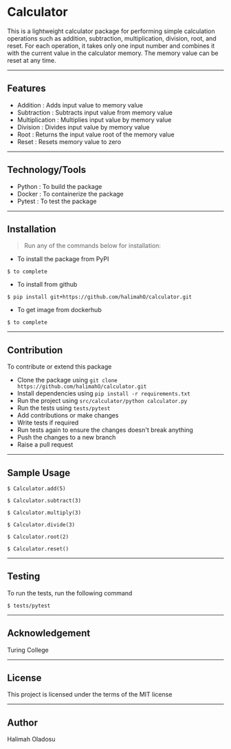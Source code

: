 # Calculator
This is a lightweight calculator package for performing simple calculation operations such as addition, subtraction, multiplication, division, root, and reset. For each operation, it takes only one input number and combines it with the current value in the calculator memory. The memory value can be reset at any time.


---
## Features

- Addition : Adds input value to memory value
- Subtraction : Subtracts input value from memory value
- Multiplication : Multiplies input value by memory value
- Division : Divides input value by memory value
- Root : Returns the input value root of the memory value
- Reset : Resets memory value to zero


---
## Technology/Tools
- Python : To build the package
- Docker : To containerize the package 
- Pytest : To test the package


---
## Installation
> Run any of the commands below for installation:

- To install the package from PyPI

```shell
$ to complete
```

- To install from github

```shell
$ pip install git+https://github.com/halimahO/calculator.git
```

- To get image from dockerhub 

```shell
$ to complete
```


---
## Contribution
To contribute or extend this package 
- Clone the package using `git clone https://github.com/halimahO/calculator.git`
- Install dependencies using `pip install -r requirements.txt`
- Run the project using `src/calculator/python calculator.py`
- Run the tests using `tests/pytest`
- Add contributions or make changes
- Write tests if required
- Run tests again to ensure the changes doesn't break anything
- Push the changes to a new branch 
- Raise a pull request 


---
## Sample Usage 
```shell
$ Calculator.add(5)

$ Calculator.subtract(3)

$ Calculator.multiply(3)

$ Calculator.divide(3)

$ Calculator.root(2)

$ Calculator.reset()
```


---
## Testing
To run the tests, run the following command

```shell
$ tests/pytest
```


---
## Acknowledgement 

Turing College


---
## License 
This project is licensed under the terms of the MIT license

---
## Author

Halimah Oladosu
